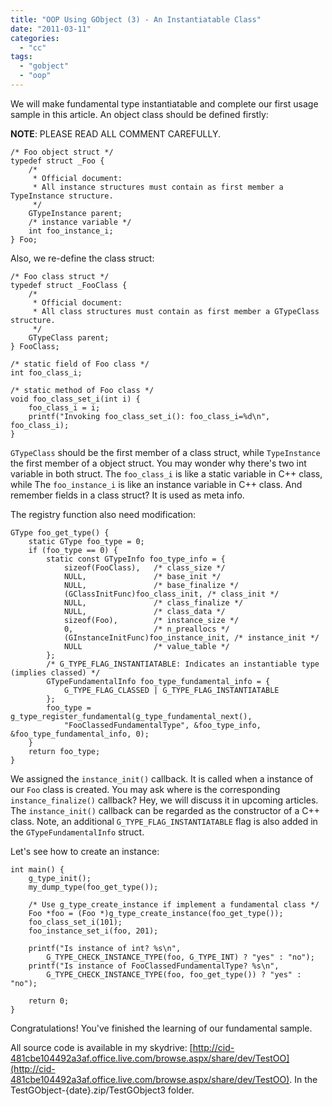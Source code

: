 ```yaml
---
title: "OOP Using GObject (3) - An Instantiatable Class"
date: "2011-03-11"
categories: 
  - "cc"
tags: 
  - "gobject"
  - "oop"
---
```


We will make fundamental type instantiatable and complete our first usage sample in this article. An object class should be defined firstly:

**NOTE**: PLEASE READ ALL COMMENT CAREFULLY.

```
/* Foo object struct */
typedef struct _Foo {
    /*
     * Official document:
     * All instance structures must contain as first member a TypeInstance structure.
     */
    GTypeInstance parent;
    /* instance variable */
    int foo_instance_i;
} Foo;
```

Also, we re-define the class struct:

```
/* Foo class struct */
typedef struct _FooClass {
    /*
     * Official document:
     * All class structures must contain as first member a GTypeClass structure.
     */
    GTypeClass parent;
} FooClass;

/* static field of Foo class */
int foo_class_i;

/* static method of Foo class */
void foo_class_set_i(int i) {
    foo_class_i = i;
    printf("Invoking foo_class_set_i(): foo_class_i=%d\n", foo_class_i);
}
```

`GTypeClass` should be the first member of a class struct, while `TypeInstance` the first member of a object struct. You may wonder why there's two int variable in both struct. The `foo_class_i` is like a static variable in C++ class, while The `foo_instance_i` is like an instance variable in C++ class. And remember fields in a class struct? It is used as meta info.

The registry function also need modification:

```
GType foo_get_type() {
    static GType foo_type = 0;
    if (foo_type == 0) {
        static const GTypeInfo foo_type_info = {
            sizeof(FooClass),   /* class_size */
            NULL,               /* base_init */
            NULL,               /* base_finalize */
            (GClassInitFunc)foo_class_init, /* class_init */
            NULL,               /* class_finalize */
            NULL,               /* class_data */
            sizeof(Foo),        /* instance_size */
            0,                  /* n_preallocs */
            (GInstanceInitFunc)foo_instance_init, /* instance_init */
            NULL                /* value_table */
        };
        /* G_TYPE_FLAG_INSTANTIATABLE: Indicates an instantiable type (implies classed) */
        GTypeFundamentalInfo foo_type_fundamental_info = {
            G_TYPE_FLAG_CLASSED | G_TYPE_FLAG_INSTANTIATABLE
        };
        foo_type = g_type_register_fundamental(g_type_fundamental_next(),
            "FooClassedFundamentalType", &foo_type_info, &foo_type_fundamental_info, 0);
    }
    return foo_type;
}
```

We assigned the `instance_init()` callback. It is called when a instance of our `Foo` class is created. You may ask where is the corresponding `instance_finalize()` callback? Hey, we will discuss it in upcoming articles. The `instance_init()` callback can be regarded as the constructor of a C++ class. Note, an additional `G_TYPE_FLAG_INSTANTIATABLE` flag is also added in the `GTypeFundamentalInfo` struct.

Let's see how to create an instance:

```
int main() {
    g_type_init();
    my_dump_type(foo_get_type());

    /* Use g_type_create_instance if implement a fundamental class */
    Foo *foo = (Foo *)g_type_create_instance(foo_get_type());
    foo_class_set_i(101);
    foo_instance_set_i(foo, 201);

    printf("Is instance of int? %s\n",
        G_TYPE_CHECK_INSTANCE_TYPE(foo, G_TYPE_INT) ? "yes" : "no");
    printf("Is instance of FooClassedFundamentalType? %s\n",
        G_TYPE_CHECK_INSTANCE_TYPE(foo, foo_get_type()) ? "yes" : "no");

    return 0;
}
```

Congratulations! You've finished the learning of our fundamental sample.

All source code is available in my skydrive: [http://cid-481cbe104492a3af.office.live.com/browse.aspx/share/dev/TestOO](http://cid-481cbe104492a3af.office.live.com/browse.aspx/share/dev/TestOO). In the TestGObject-{date}.zip/TestGObject3 folder.
